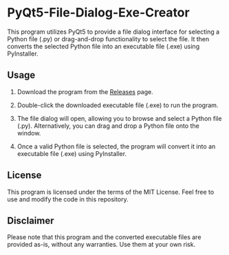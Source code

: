 # PyQt5-File-Dialog-Exe-Creator

This program utilizes PyQt5 to provide a file dialog interface for selecting a Python file (.py) or drag-and-drop functionality to select the file. It then converts the selected Python file into an executable file (.exe) using PyInstaller.

## Usage

1. Download the program from the [Releases](https://github.com/themrsami/PyQt5-File-Dialog-Exe-Creator) page.

2. Double-click the downloaded executable file (.exe) to run the program.

3. The file dialog will open, allowing you to browse and select a Python file (.py). Alternatively, you can drag and drop a Python file onto the window.

4. Once a valid Python file is selected, the program will convert it into an executable file (.exe) using PyInstaller.

## License

This program is licensed under the terms of the MIT License. Feel free to use and modify the code in this repository.

## Disclaimer

Please note that this program and the converted executable files are provided as-is, without any warranties. Use them at your own risk.




